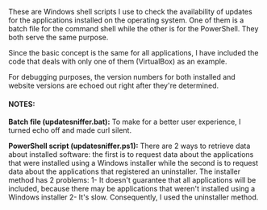 
  These are Windows shell scripts I use to check the availability of updates for the applications installed on the operating system. One of them is a batch file for the command shell while the other is for the PowerShell. They both serve the same purpose.
  
  Since the basic concept is the same for all applications, I have included the code that deals with only one of them (VirtualBox) as an example.
  
  For debugging purposes, the version numbers for both installed and website versions are echoed out right after they're determined.

#### NOTES:

**Batch file (updatesniffer.bat):** To make for a better user experience, I turned echo off and made curl silent.

**PowerShell script (updatesniffer.ps1):** There are 2 ways to retrieve data about installed software: the first is to request data about the applications that were installed using a Windows installer while the second is to request data about the applications that registered an uninstaller. The installer method has 2 problems: 
1- It doesn't guarantee that all applications will be included, because there may be applications that weren't installed using a Windows installer 2- It's slow.
Consequently, I used the uninstaller method.

